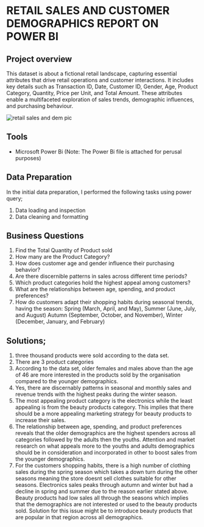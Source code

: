 
# RETAIL SALES AND CUSTOMER DEMOGRAPHICS REPORT ON POWER BI
## Project overview
This dataset is about a fictional retail landscape, capturing essential attributes that drive retail 
operations and customer interactions. It includes key details such as Transaction ID, Date, Customer ID, 
Gender, Age, Product Category, Quantity, Price per Unit, and Total Amount. These attributes enable a 
multifaceted exploration of sales trends, demographic influences, and purchasing behaviour.

![retail sales and dem pic](https://github.com/user-attachments/assets/d008b2be-837a-471f-9287-0a74b964bf8f)

## Tools
- Microsoft Power Bi
  (Note: The Power Bi file is attached for perusal purposes)

## Data Preparation
In the initial data preparation, I performed the following tasks using power query;
1. Data loading and inspection
2. Data cleaning and formatting


## Business Questions
1. Find the Total Quantity of Product sold 
2. How many are the Product Category?
3. How does customer age and gender influence their purchasing behavior?
4. Are there discernible patterns in sales across different time periods?
5. Which product categories hold the highest appeal among customers?
6. What are the relationships between age, spending, and product preferences?
7. How do customers adapt their shopping habits during seasonal trends, having the season:
Spring (March, April, and May), Summer (June, July, and August) Autumn (September, 
October, and November), Winter (December, January, and February)


## Solutions;
1. three thousand products were sold according to the data set.
2. There are 3 product categories
3.  According to the data set, older females and males above than the age of 46 are more interested in the products sold by the organisation compared to the younger demographics.
4. Yes, there are discernably patterns in seasonal and monthly sales and revenue trends with the highest peaks during the winter season. 
5. The most appealing product category is the electronics while the least appealing is from the beauty products category. This implies that there should be a more appealing marketing strategy for beauty products to increase their sales.
6. The relationship between age, spending, and product preferences reveals that the older demographics are the highest spenders across all categories followed by the adults then the youths. Attention and market research on what appeals more to the youths and adults demographics should be in consideration and incorporated in other to boost sales from the younger demographics.
7. For the customers shopping habits, there is a high number of clothing sales during the spring season which takes a down turn during the other seasons meaning the store doesnt sell clothes suitable for other seasons. Electronics sales peaks through autumn and winter but had a decline in spring and summer due to the reason earlier stated above. Beauty products had low sales all through the seasons which implies that the demographics are not interested or used to the beauty products sold. Solution for this issue might be to introduce beauty products that are popular in that region across all demographics. 


